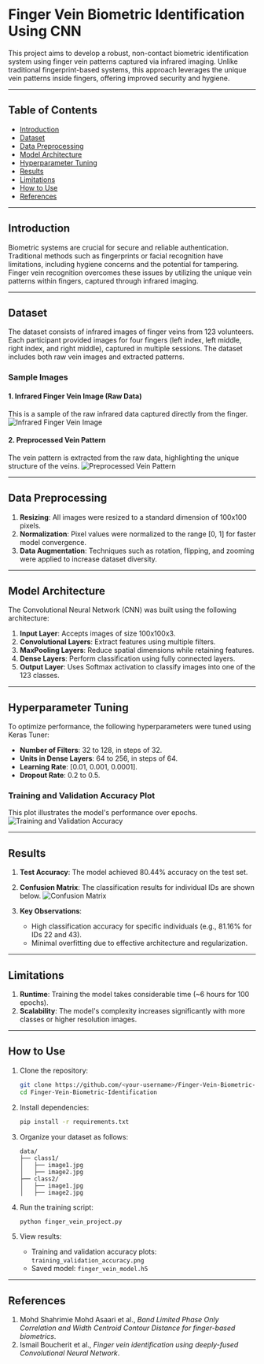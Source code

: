 
# Finger Vein Biometric Identification Using CNN

This project aims to develop a robust, non-contact biometric identification system using finger vein patterns captured via infrared imaging. Unlike traditional fingerprint-based systems, this approach leverages the unique vein patterns inside fingers, offering improved security and hygiene.

---

## Table of Contents
- [Introduction](#introduction)
- [Dataset](#dataset)
- [Data Preprocessing](#data-preprocessing)
- [Model Architecture](#model-architecture)
- [Hyperparameter Tuning](#hyperparameter-tuning)
- [Results](#results)
- [Limitations](#limitations)
- [How to Use](#how-to-use)
- [References](#references)

---

## Introduction

Biometric systems are crucial for secure and reliable authentication. Traditional methods such as fingerprints or facial recognition have limitations, including hygiene concerns and the potential for tampering. Finger vein recognition overcomes these issues by utilizing the unique vein patterns within fingers, captured through infrared imaging.

---

## Dataset

The dataset consists of infrared images of finger veins from 123 volunteers. Each participant provided images for four fingers (left index, left middle, right index, and right middle), captured in multiple sessions. The dataset includes both raw vein images and extracted patterns.

### Sample Images

#### 1. Infrared Finger Vein Image (Raw Data)
This is a sample of the raw infrared data captured directly from the finger.
![Infrared Finger Vein Image](images/page_3_image_1.png)

#### 2. Preprocessed Vein Pattern
The vein pattern is extracted from the raw data, highlighting the unique structure of the veins.
![Preprocessed Vein Pattern](images/page_3_image_1.png)

---

## Data Preprocessing

1. **Resizing**: All images were resized to a standard dimension of 100x100 pixels.
2. **Normalization**: Pixel values were normalized to the range [0, 1] for faster model convergence.
3. **Data Augmentation**: Techniques such as rotation, flipping, and zooming were applied to increase dataset diversity.

---

## Model Architecture

The Convolutional Neural Network (CNN) was built using the following architecture:

1. **Input Layer**: Accepts images of size 100x100x3.
2. **Convolutional Layers**: Extract features using multiple filters.
3. **MaxPooling Layers**: Reduce spatial dimensions while retaining features.
4. **Dense Layers**: Perform classification using fully connected layers.
5. **Output Layer**: Uses Softmax activation to classify images into one of the 123 classes.

---

## Hyperparameter Tuning

To optimize performance, the following hyperparameters were tuned using Keras Tuner:
- **Number of Filters**: 32 to 128, in steps of 32.
- **Units in Dense Layers**: 64 to 256, in steps of 64.
- **Learning Rate**: [0.01, 0.001, 0.0001].
- **Dropout Rate**: 0.2 to 0.5.

### Training and Validation Accuracy Plot
This plot illustrates the model's performance over epochs.
![Training and Validation Accuracy](images/page_4_image_1.png)

---

## Results

1. **Test Accuracy**: The model achieved 80.44% accuracy on the test set.
2. **Confusion Matrix**: The classification results for individual IDs are shown below.
![Confusion Matrix](images/page_4_image_2.png)

3. **Key Observations**:
   - High classification accuracy for specific individuals (e.g., 81.16% for IDs 22 and 43).
   - Minimal overfitting due to effective architecture and regularization.

---

## Limitations

1. **Runtime**: Training the model takes considerable time (~6 hours for 100 epochs).
2. **Scalability**: The model's complexity increases significantly with more classes or higher resolution images.

---

## How to Use

1. Clone the repository:
   ```bash
   git clone https://github.com/<your-username>/Finger-Vein-Biometric-Identification.git
   cd Finger-Vein-Biometric-Identification
   ```

2. Install dependencies:
   ```bash
   pip install -r requirements.txt
   ```

3. Organize your dataset as follows:
   ```
   data/
   ├── class1/
   │   ├── image1.jpg
   │   ├── image2.jpg
   ├── class2/
   │   ├── image1.jpg
   │   ├── image2.jpg
   ```

4. Run the training script:
   ```bash
   python finger_vein_project.py
   ```

5. View results:
   - Training and validation accuracy plots: `training_validation_accuracy.png`
   - Saved model: `finger_vein_model.h5`

---

## References

1. Mohd Shahrimie Mohd Asaari et al., *Band Limited Phase Only Correlation and Width Centroid Contour Distance for finger-based biometrics*.
2. Ismail Boucherit et al., *Finger vein identification using deeply-fused Convolutional Neural Network*.
